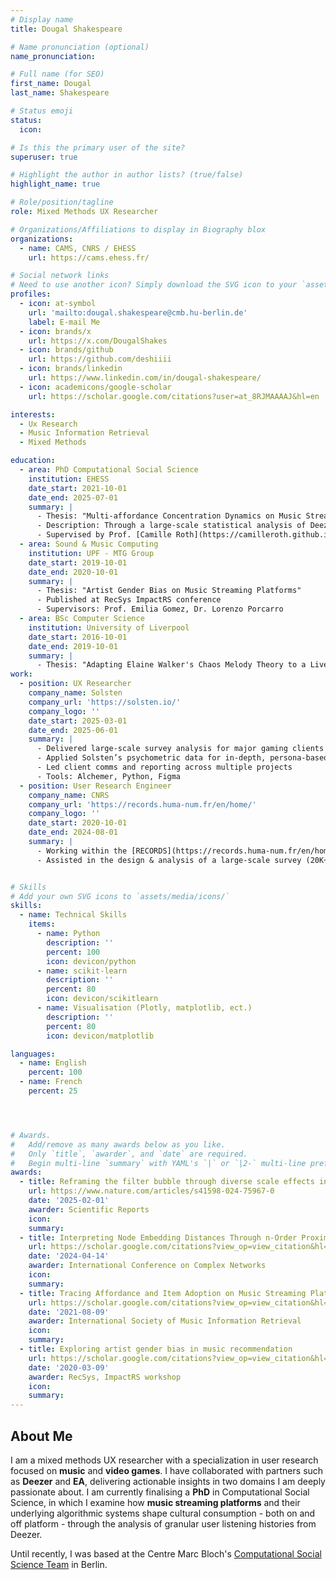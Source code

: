 ```yaml
---
# Display name
title: Dougal Shakespeare

# Name pronunciation (optional)
name_pronunciation:

# Full name (for SEO)
first_name: Dougal
last_name: Shakespeare

# Status emoji
status:
  icon:

# Is this the primary user of the site?
superuser: true

# Highlight the author in author lists? (true/false)
highlight_name: true

# Role/position/tagline
role: Mixed Methods UX Researcher

# Organizations/Affiliations to display in Biography blox
organizations:
  - name: CAMS, CNRS / EHESS
    url: https://cams.ehess.fr/

# Social network links
# Need to use another icon? Simply download the SVG icon to your `assets/media/icons/` folder.
profiles:
  - icon: at-symbol
    url: 'mailto:dougal.shakespeare@cmb.hu-berlin.de'
    label: E-mail Me
  - icon: brands/x
    url: https://x.com/DougalShakes
  - icon: brands/github
    url: https://github.com/deshiiii
  - icon: brands/linkedin
    url: https://www.linkedin.com/in/dougal-shakespeare/
  - icon: academicons/google-scholar
    url: https://scholar.google.com/citations?user=at_8RJMAAAAJ&hl=en

interests:
  - Ux Research
  - Music Information Retrieval
  - Mixed Methods

education:
  - area: PhD Computational Social Science
    institution: EHESS
    date_start: 2021-10-01
    date_end: 2025-07-01
    summary: |
      - Thesis: "Multi-affordance Concentration Dynamics on Music Streaming Platforms."
      - Description: Through a large-scale statistical analysis of Deezer users' consumption histories and expressed off-platform attitudes my thesis examines how music streaming platforms facilitate attentive or passive music interactions and furthermore, the role of algorithmic devices in creating confined or rather, diverse listening practices.
      - Supervised by Prof. [Camille Roth](https://camilleroth.github.io/).
  - area: Sound & Music Computing
    institution: UPF - MTG Group
    date_start: 2019-10-01
    date_end: 2020-10-01
    summary: |
      - Thesis: "Artist Gender Bias on Music Streaming Platforms"
      - Published at RecSys ImpactRS conference
      - Supervisors: Prof. Emilia Gomez, Dr. Lorenzo Porcarro
  - area: BSc Computer Science
    institution: University of Liverpool
    date_start: 2016-10-01
    date_end: 2019-10-01
    summary: |
      - Thesis: "Adapting Elaine Walker's Chaos Melody Theory to a Live Coding Context"
work:
  - position: UX Researcher
    company_name: Solsten
    company_url: 'https://solsten.io/'
    company_logo: ''
    date_start: 2025-03-01
    date_end: 2025-06-01
    summary: |
      - Delivered large-scale survey analysis for major gaming clients like EA and Plaion, with a focus on concept testing and market research
      - Applied Solsten’s psychometric data for in-depth, persona-based segmentation
      - Led client comms and reporting across multiple projects
      - Tools: Alchemer, Python, Figma
  - position: User Research Engineer
    company_name: CNRS
    company_url: 'https://records.huma-num.fr/en/home/'
    company_logo: ''
    date_start: 2020-10-01
    date_end: 2024-08-01
    summary: |
      - Working within the [RECORDS](https://records.huma-num.fr/en/home/) project in collaboration with **Deezer**
      - Assisted in the design & analysis of a large-scale survey (20K+) distributed via Deezer to shed light on how users on-platform listening behaviours relate to their demographics, practices and expressed tastes.


# Skills
# Add your own SVG icons to `assets/media/icons/`
skills:
  - name: Technical Skills
    items:
      - name: Python
        description: ''
        percent: 100
        icon: devicon/python
      - name: scikit-learn
        description: ''
        percent: 80
        icon: devicon/scikitlearn
      - name: Visualisation (Plotly, matplotlib, ect.)
        description: ''
        percent: 80
        icon: devicon/matplotlib

languages:
  - name: English
    percent: 100
  - name: French
    percent: 25




# Awards.
#   Add/remove as many awards below as you like.
#   Only `title`, `awarder`, and `date` are required.
#   Begin multi-line `summary` with YAML's `|` or `|2-` multi-line prefix and indent 2 spaces below.
awards:
  - title: Reframing the filter bubble through diverse scale effects in online music consumption.
    url: https://www.nature.com/articles/s41598-024-75967-0
    date: '2025-02-01'
    awarder: Scientific Reports
    icon:
    summary:
  - title: Interpreting Node Embedding Distances Through n-Order Proximity Neighbourhoods.
    url: https://scholar.google.com/citations?view_op=view_citation&hl=en&user=at_8RJMAAAAJ&citation_for_view=at_8RJMAAAAJ:qjMakFHDy7sC
    date: '2024-04-14'
    awarder: International Conference on Complex Networks
    icon:
    summary:
  - title: Tracing Affordance and Item Adoption on Music Streaming Platforms
    url: https://scholar.google.com/citations?view_op=view_citation&hl=en&user=at_8RJMAAAAJ&citation_for_view=at_8RJMAAAAJ:u5HHmVD_uO8C
    date: '2021-08-09'
    awarder: International Society of Music Information Retrieval
    icon:
    summary:
  - title: Exploring artist gender bias in music recommendation
    url: https://scholar.google.com/citations?view_op=view_citation&hl=en&user=at_8RJMAAAAJ&citation_for_view=at_8RJMAAAAJ:u-x6o8ySG0sC
    date: '2020-03-09'
    awarder: RecSys, ImpactRS workshop
    icon:
    summary:
---
```


## About Me

I am a mixed methods UX researcher with a specialization in user research focused on **music** and **video games**. I have collaborated with partners such as **Deezer** and **EA**, delivering actionable insights in two domains I am deeply passionate about. I am currently finalising a **PhD** in Computational Social Science, in which I examine how **music streaming platforms** and their underlying algorithmic systems shape cultural consumption - both on and off platform - through the analysis of granular user listening histories from Deezer.


Until recently, I was based at the Centre Marc Bloch's [Computational Social Science Team](https://cmb.huma-num.fr/css-seminar/) in Berlin.
